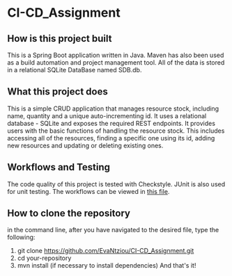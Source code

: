 # CI-CD_Assignment
## How is this project built
This is a Spring Boot application written in Java. Maven has also been used as a build automation and project management tool. All of the data is stored in a relational SQLite DataBase named SDB.db.
## What this project does
This is a simple CRUD application that manages resource stock, including name, quantity and a unique auto-incrementing id. It uses a relational database - SQLite and exposes the required REST endpoints. It provides users with the basic functions of handling the resource stock. This includes accessing all of the resources, finding a specific one using its id, adding new resources and updating or deleting existing ones.
## Workflows and Testing
The code quality of this project is tested with Checkstyle. JUnit is also used for unit testing. The workflows can be viewed in [this  file](.github/workflows/ci.ym).
## How to clone the repository
in the command line, after you have navigated to the desired file, type the following:
1. git clone https://github.com/EvaNtziou/CI-CD_Assignment.git
2. cd your-repository
3. mvn install (if necessary to install dependencies)
   And that's it!
